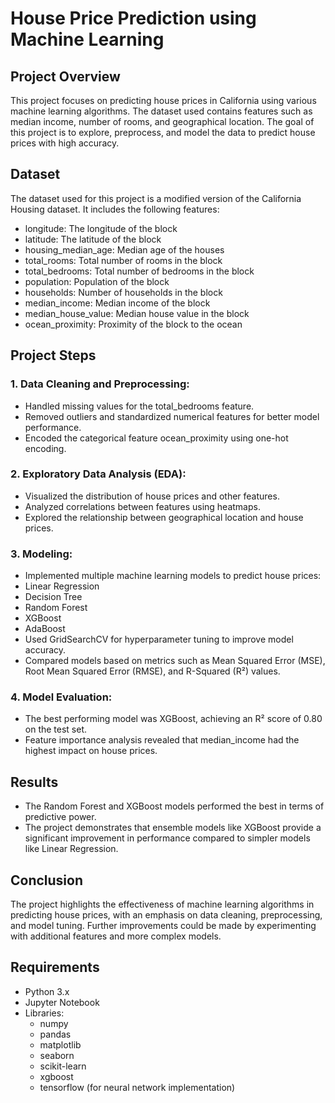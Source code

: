 # House Price Prediction using Machine Learning

## Project Overview
This project focuses on predicting house prices in California using various machine learning algorithms. The dataset used contains features such as median income, number of rooms, and geographical location. The goal of this project is to explore, preprocess, and model the data to predict house prices with high accuracy.

## Dataset
The dataset used for this project is a modified version of the California Housing dataset. It includes the following features:

- longitude: The longitude of the block
- latitude: The latitude of the block
- housing_median_age: Median age of the houses
- total_rooms: Total number of rooms in the block
- total_bedrooms: Total number of bedrooms in the block
- population: Population of the block
- households: Number of households in the block
- median_income: Median income of the block
- median_house_value: Median house value in the block
- ocean_proximity: Proximity of the block to the ocean

## Project Steps
### 1. Data Cleaning and Preprocessing:

- Handled missing values for the total_bedrooms feature.
- Removed outliers and standardized numerical features for better model performance.
- Encoded the categorical feature ocean_proximity using one-hot encoding.
### 2. Exploratory Data Analysis (EDA):

- Visualized the distribution of house prices and other features.
- Analyzed correlations between features using heatmaps.
- Explored the relationship between geographical location and house prices.
### 3. Modeling:

- Implemented multiple machine learning models to predict house prices:
- Linear Regression
- Decision Tree
- Random Forest
- XGBoost
- AdaBoost
- Used GridSearchCV for hyperparameter tuning to improve model accuracy.
- Compared models based on metrics such as Mean Squared Error (MSE), Root Mean Squared Error (RMSE), and R-Squared (R²) values.
### 4. Model Evaluation:

- The best performing model was XGBoost, achieving an R² score of 0.80 on the test set.
- Feature importance analysis revealed that median_income had the highest impact on house prices.
## Results
- The Random Forest and XGBoost models performed the best in terms of predictive power.
- The project demonstrates that ensemble models like XGBoost provide a significant improvement in performance compared to simpler models like Linear Regression.
## Conclusion
The project highlights the effectiveness of machine learning algorithms in predicting house prices, with an emphasis on data cleaning, preprocessing, and model tuning. Further improvements could be made by experimenting with additional features and more complex models.

## Requirements
- Python 3.x
- Jupyter Notebook
- Libraries:
     - numpy
    - pandas
    - matplotlib
    - seaborn
    - scikit-learn
    - xgboost
    - tensorflow (for neural network implementation)



